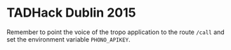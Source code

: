 # TADHack Dublin 2015

Remember to point the voice of the tropo application to the route `/call` and set the environment variable `PHONO_APIKEY`.
